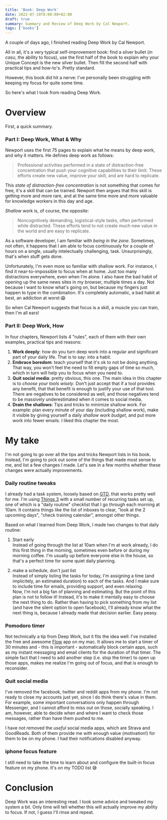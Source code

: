 ```yaml
---
title: 'Book: Deep Work'
date: 2022-07-10T8:00:00+02:00
draft: true
summary: Summary and Review of Deep Work by Cal Newport.
tags: ['books']
---
```


A couple of days ago, I finished reading Deep Work by Cal Newport. 

All in all, it's a very typical self-improvement book: find a silver bullet (_in casu_, the ability to focus), use the first half of the book to explain why your Unique Concept is the new silver bullet. Then fill the second half with practical tips and how-to's. Pretty standard. 

However, this book did hit a nerve: I've personally been struggling with keeping my focus for quite some time. 

So here's what I took from reading Deep Work. 

# Overview
First, a quick summary. 

### Part I: Deep Work, What & Why 
Newport uses the first 75 pages to explain what he means by deep work, and why it matters. He defines deep work as follows:

> Professional activities performed in a state of distraction-free concentration that push your cognitive capabilities to their limit. These efforts create new value, improve your skill, and are hard to replicate. 

This _state of distraction-free concentration_ is not something that comes for free, it's a skill that can be trained. 
Newport then argues that this skill is getting more and more rare, and at the same time more and more valuable for knowledge workers in this day and age. 

_Shallow_ work is, of course, the opposite: 

> Noncognitively demanding, logistical-style tasks, often performed while distracted. These efforts tend to not create much new value in the world and are easy to replicate. 

As a software developer, I am familiar with _being in the zone_. Sometimes, not often, it happens that I am able to focus continuously for a couple of hours on a single, usually intelectually challenging, task. Unsurprisingly, that's when stuff gets done.   

Unfortunately, I'm even more so familiar with shallow work. For instance, I find it near-to-impossible to focus when at home. Just too many distractions everywhere, even when I'm alone. I also have the bad habit of opening up the same news sites in my browser, multiple times a day. Not because I want to know what's going on, but because my fingers just happen to type in the combination. It's completely automatic, a bad habit at best, an addiction at worst 😱    

So when Cal Newport suggests that focus is a skill, a muscle you can train, then I'm all ears! 

### Part II: Deep Work, How
In four chapters, Newport lists 4 "rules", each of them with their own examples, practical tips and reasons:  

1. **Work deeply**: how do you turn deep work into a regular and significant part of your daily life. That is to say: into a habit.
2. **Embrace boredom**: teach yourself that it's ok to not be doing anything. That way, you won't feel the need to fill empty gaps of time so much, which in turn will help you to focus when you need to. 
3. **Quit social media**: pretty obvious, this one. The main idea in this chapter is to _choose your tools wisely_. Don't just accept that if a tool provides any benefit, that that benefit is enough to justify your use of that tool. There are negatives to be considered as well, and those negatives tend to be massively underestimated when it comes to social media.    
4. **Drain the shallows**: Tips and tricks to minimize shallow work. For example: plan every minute of your day (including shallow work), make it visible by giving yourself a daily _shallow work budget_, and put more work into fewer emails. I liked this chapter the most.  


# My take
I'm not going to go over all the tips and tricks Newport lists in his book. Instead, I'm going to pick out some of the things that made most sense to me, and list a few changes I made. Let's see in a few months whether these changes were actually improvements.  



### Daily routine tweaks
I already had a task system, loosely based on [GTD](https://nl.wikipedia.org/wiki/Getting_Things_Done), that works pretty well for me. I'm using [Things 3](https://culturedcode.com/things/) with a small number of recurring tasks set up, one of which is a "daily routine" checklist that I go through each morning at 10am. It contains things like the list of inboxes to clear, "look at the 2 upcoming days", "check training calendar", amongst other things. 

Based on what I learned from Deep Work, I made two changes to that daily routine:   
1. Start early \
Instead of going through the list at 10am when I'm at work already, I do this first thing in the morning, sometimes even before or during my morning coffee. I'm usually up before everyone else in the house, so that's a perfect time for some quiet daily planning. 

2. make a schedule, don't just list \
Instead of simply listing the tasks for today, I'm assigning a time (and implicitely, an estimated duration) to each of the tasks. And I make sure to include time for emails, providing support, and even relaxing. \
Now, I'm not a big fan of planning and estimating. But the point of this plan is not to follow it! Instead, it's to make it mentally easy to choose the next thing to do. Rather than having to pick something from my list (and have the silent option to open facebook), I'll already know what the next thing is, because I already made that decision earlier. Easy peasy. 

### Pomodoro timer
Not technically a tip from Deep Work, but it fits the idea well: I've installed the free and awesome [Flow](https://flowapp.info/) app on my mac. It allows me to start a timer of 30 minutes and - this is important - automatically block certain apps, such as my instant messaging and email clients for the duration of that timer. The simple fact that I need to add another step (i.e. stop the timer) to open up those apps, makes me realize I'm going out of focus, and that is enough to reconsider. 

### Quit social media
I've removed the facebook, twitter and reddit apps from my phone. I'm not ready to close my accounts just yet, since I do think there's value in them. For example, some important conversations only happen through Messenger, and I cannot afford to miss out on those, socially speaking. I am, however, able to decide when and where I want to check those messages, rather than have them pushed to me.  

I have not removed the _useful_ social media apps, which are Strava and GoodReads. Both of them provide me with enough value (motivation!) for them to be on my phone. I had their notifications disabled anyway.  

### iphone focus feature
 I still need to take the time to learn about and configure the built-in focus feature on my phone. It's on my TODO list 😅


# Conclusion
Deep Work was an interesting read. I took some advice and tweaked my system a bit. Only time will tell whether this will actually improve my ability to focus. If not, I guess I'll rinse and repeat.   
